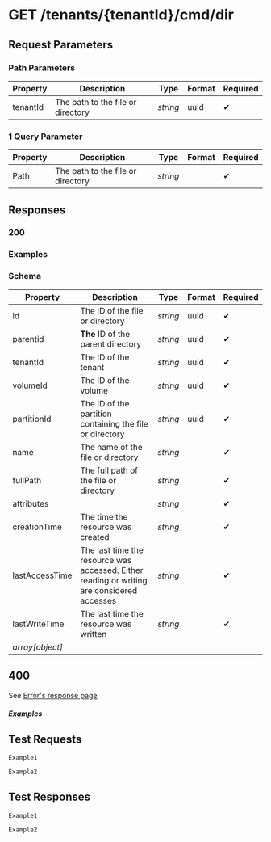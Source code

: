 # **GET**   /tenants/{tenantId}/cmd/dir

## __Request Parameters__

### Path Parameters

   | Property | Description                       | Type     | Format | Required |
   | -------- | --------------------------------- | -------- | ------ | ----------- |
   | tenantId | The path to the file or directory | _string_ | uuid   | ✔           |

### 1 Query Parameter

 | Property | Description                       | Type     | Format | Required |
 | -------- | --------------------------------- | -------- | ------ | ----------- |
 | Path     | The path to the file or directory | _string_ |        | ✔           |

## __Responses__

### __200__

### Examples
  
### Schema


| Property        | Description                                                                                | Type     | Format | Required |
| --------------- | ------------------------------------------------------------------------------------------ | -------- | ------ | ----------- |
| id              | The ID of the file or directory                                                            | _string_ | uuid   | ✔           |
| parentid        | **The** ID of the parent directory                                                         | _string_ | uuid   | ✔           |
| tenantId        | The ID of the tenant                                                                       | _string_ | uuid   | ✔           |
| volumeId        | The ID of the volume                                                                       | _string_ | uuid   | ✔           |
| partitionId     | The ID of the partition containing the file or directory                                   | _string_ | uuid   | ✔           |
| name            | The name of the file or directory                                                          | _string_ |        | ✔           |
| fullPath        | The full path of the file or directory                                                     | _string_ |        | ✔           |
| attributes      |                                                                                            | _string_ |        | ✔           |
| creationTime    | The time the resource was created                                                          | _string_ |        | ✔           |
| lastAccessTime  | The last time the resource was accessed. Either reading or writing are considered accesses | _string_ |        | ✔           |
| lastWriteTime   | The last time the resource was written                                                     | _string_ |        | ✔           |
| _array[object]_ |                                                                                            |          |        |             |

## 400

See [Error's response page](errors.md)

##### Examples

## __Test Requests__

```cURL tab= 
Example1
```

```C# tab=
Example2
```

## __Test Responses__

```cURL tab= 
Example1
```

```C# tab=
Example2
```
